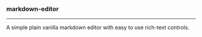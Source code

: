 ### markdown-editor
***
A simple plain vanilla markdown editor with easy to use rich-text controls.
